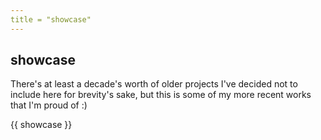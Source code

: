 ```yaml
---
title = "showcase"
---
```


## showcase

There's at least a decade's worth of older projects I've decided not to include here for brevity's sake, but this is some of my more recent works that I'm proud of :)

{{ showcase }}
